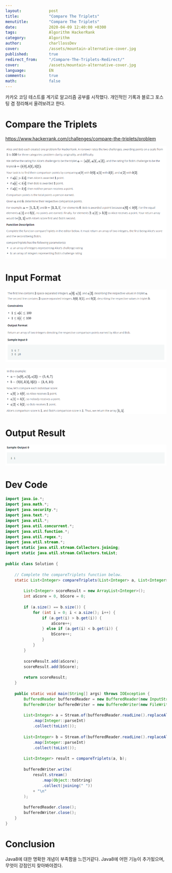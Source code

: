 ```yaml
---
layout:            post
title:             "Compare The Triplets"
menutitle:         "Compare The Triplets"
date:              2020-04-09 12:40:00 +0300
tags:              Algorithm HackerRank
category:          Algorithm
author:            charllossDev
cover:             /assets/mountain-alternative-cover.jpg
published:         true
redirect_from:     "/Compare-The-Triplets-Redirect/"
cover:             /assets/mountain-alternative-cover.jpg
language:          EN
comments:          true
math:			   false
---
```

카카오 코딩 테스트를 계기로 알고리즘 공부를 시작했다.
개인적인 기록과 블로그 포스팅 겸 정리해서 올려보려고 한다.

# Compare the Triplets
https://www.hackerrank.com/challenges/compare-the-triplets/problem

![](/assets/algorithm/Compare-The-Triplets-94405df5.png)


# Input Format
![](/assets/algorithm/Compare-The-Triplets-47c7fc7d.png)

![](/assets/algorithm/Compare-The-Triplets-b3184479.png)

# Output Result
![](/assets/algorithm/Compare-The-Triplets-c7b5f1d4.png)


# Dev Code

```Java
import java.io.*;
import java.math.*;
import java.security.*;
import java.text.*;
import java.util.*;
import java.util.concurrent.*;
import java.util.function.*;
import java.util.regex.*;
import java.util.stream.*;
import static java.util.stream.Collectors.joining;
import static java.util.stream.Collectors.toList;

public class Solution {

    // Complete the compareTriplets function below.
    static List<Integer> compareTriplets(List<Integer> a, List<Integer> b) {

        List<Integer> scoreResult = new ArrayList<Integer>();
        int aScore = 0, bScore = 0;

        if (a.size() == b.size()) {
            for (int i = 0; i < a.size(); i++) {
                if (a.get(i) > b.get(i)) {
                    aScore++;
                } else if (a.get(i) < b.get(i)) {
                    bScore++;
                }
            }
        }

        scoreResult.add(aScore);
        scoreResult.add(bScore);

        return scoreResult;
    }

    public static void main(String[] args) throws IOException {
        BufferedReader bufferedReader = new BufferedReader(new InputStreamReader(System.in));
        BufferedWriter bufferedWriter = new BufferedWriter(new FileWriter(System.getenv("OUTPUT_PATH")));

        List<Integer> a = Stream.of(bufferedReader.readLine().replaceAll("\\s+$", "").split(" "))
            .map(Integer::parseInt)
            .collect(toList());

        List<Integer> b = Stream.of(bufferedReader.readLine().replaceAll("\\s+$", "").split(" "))
            .map(Integer::parseInt)
            .collect(toList());

        List<Integer> result = compareTriplets(a, b);

        bufferedWriter.write(
            result.stream()
                .map(Object::toString)
                .collect(joining(" "))
            + "\n"
        );

        bufferedReader.close();
        bufferedWriter.close();
    }
}

```

# Conclusion
Java8에 대한 명확한 개념이 부족함을 느낀거같다.
Java8에 어떤 기능이 추가됬으며, 무엇이 강점인지 찾아봐야겠다.
